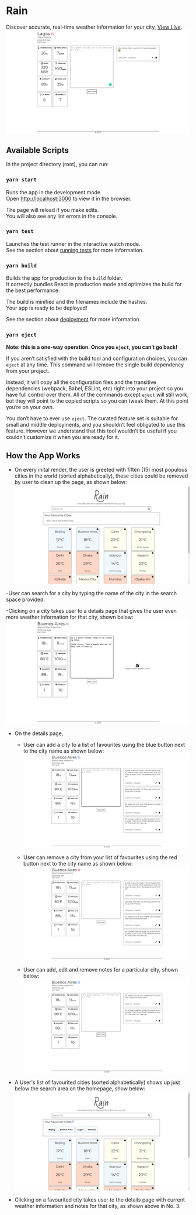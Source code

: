 # Rain

Discover accurate, real-time weather information for your city, [View Live](https://festive-shannon-ae718e.netlify.app/).
![A capture from the Rain weather app](./images/misc.png)

## Available Scripts

In the project directory (root), you can run:

### `yarn start`

Runs the app in the development mode.\
Open [http://localhost:3000](http://localhost:3000) to view it in the browser.

The page will reload if you make edits.\
You will also see any lint errors in the console.

### `yarn test`

Launches the test runner in the interactive watch mode.\
See the section about [running tests](https://facebook.github.io/create-react-app/docs/running-tests) for more information.

### `yarn build`

Builds the app for production to the `build` folder.\
It correctly bundles React in production mode and optimizes the build for the best performance.

The build is minified and the filenames include the hashes.\
Your app is ready to be deployed!

See the section about [deployment](https://facebook.github.io/create-react-app/docs/deployment) for more information.

### `yarn eject`

**Note: this is a one-way operation. Once you `eject`, you can’t go back!**

If you aren’t satisfied with the build tool and configuration choices, you can `eject` at any time. This command will remove the single build dependency from your project.

Instead, it will copy all the configuration files and the transitive dependencies (webpack, Babel, ESLint, etc) right into your project so you have full control over them. All of the commands except `eject` will still work, but they will point to the copied scripts so you can tweak them. At this point you’re on your own.

You don’t have to ever use `eject`. The curated feature set is suitable for small and middle deployments, and you shouldn’t feel obligated to use this feature. However we understand that this tool wouldn’t be useful if you couldn’t customize it when you are ready for it.

## How the App Works

- On every inital render, the user is greeted with fiften (15) most populous cities in the world (sorted alphabetically), these cities could be removed by user to clean up the page, as shown below:
  ![Homepage](./images/homepage.png)

-User can search for a city by typing the name of the city in the search space provided.

-Clicking on a city takes user to a details page that gives the user even more weather information for that city, shown below:
![Details page](./images/detailsPage.png)

- On the details page,

  - User can add a city to a list of favourites using the blue button next to the city name as shown below:
    ![Add city to favourites](./images/addToFavourites.png)

  - User can remove a city from your list of favourites using the red button next to the city name as shown below:
    ![Remove city from favourites](./images/removeFromFavourites.png)

  - User can add, edit and remove notes for a particular city, shown below:
    ![Add, edit and remove notes](./images/addEditRemoveNotes.png)

- A User's list of favourited cities (sorted alphabetically) shows up just below the search area on the homepage, show below:
  ![View favourites](./images/viewFavourites.png)

- Clicking on a favourited city takes user to the details page with current weather information and notes for that city, as shown above in No. 3.
